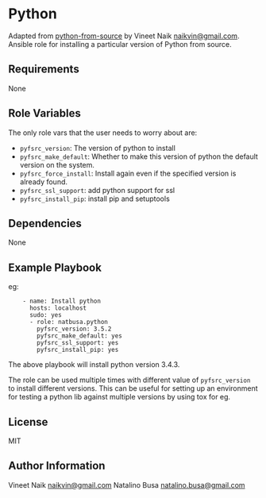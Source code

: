 Python
===============

Adapted from [python-from-source](https://github.com/naiquevin/python-from-src) by Vineet Naik <naikvin@gmail.com>. Ansible role for installing a particular version of Python from
source.

Requirements
------------

None

Role Variables
--------------

The only role vars that the user needs to worry about are:

- `pyfsrc_version`: The version of python to install
- `pyfsrc_make_default`: Whether to make this version of python the
  default version on the system.
- `pyfsrc_force_install`: Install again even if the specified version
  is already found.
- `pyfsrc_ssl_support`: add python support for ssl
- `pyfsrc_install_pip`: install pip and setuptools

Dependencies
------------

None

Example Playbook
----------------

eg:

```
    - name: Install python
      hosts: localhost
      sudo: yes
      - role: natbusa.python
        pyfsrc_version: 3.5.2
        pyfsrc_make_default: yes
        pyfsrc_ssl_support: yes
        pyfsrc_install_pip: yes
```

The above playbook will install python version 3.4.3.

The role can be used multiple times with different value of
`pyfsrc_version` to install different versions. This can be useful for
setting up an environment for testing a python lib against multiple
versions by using tox for eg.

License
-------

MIT

Author Information
------------------

Vineet Naik <naikvin@gmail.com>
Natalino Busa <natalino.busa@gmail.com>
